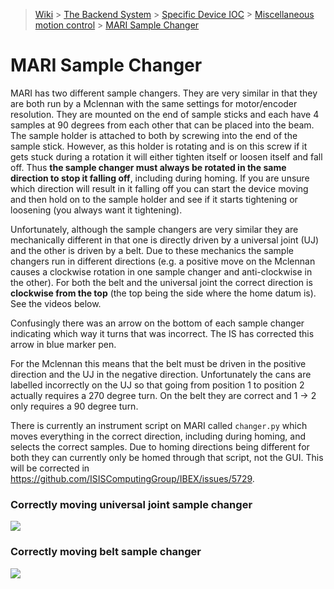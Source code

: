 > [Wiki](Home) > [The Backend System](The-Backend-System) > [Specific Device IOC](Specific-Device-IOC) > [Miscellaneous motion control](Miscellaneous-Motion-Control) > [MARI Sample Changer](MARI-Sample-Changer)

# MARI Sample Changer

MARI has two different sample changers. They are very similar in that they are both run by a Mclennan with the same settings for motor/encoder resolution. They are mounted on the end of sample sticks and each have 4 samples at 90 degrees from each other that can be placed into the beam. The sample holder is attached to both by screwing into the end of the sample stick. However, as this holder is rotating and is on this screw if it gets stuck during a rotation it will either tighten itself or loosen itself and fall off. Thus **the sample changer must always be rotated in the same direction to stop it falling off**, including during homing. If you are unsure which direction will result in it falling off you can start the device moving and then hold on to the sample holder and see if it starts tightening or loosening (you always want it tightening).

Unfortunately, although the sample changers are very similar they are mechanically different in that one is directly driven by a universal joint (UJ) and the other is driven by a belt. Due to these mechanics the sample changers run in different directions (e.g. a positive move on the Mclennan causes a clockwise rotation in one sample changer and anti-clockwise in the other). For both the belt and the universal joint the correct direction is **clockwise from the top** (the top being the side where the home datum is). See the videos below.

Confusingly there was an arrow on the bottom of each sample changer indicating which way it turns that was incorrect. The IS has corrected this arrow in blue marker pen. 
 
For the Mclennan this means that the belt must be driven in the positive direction and the UJ in the negative direction. Unfortunately the cans are labelled incorrectly on the UJ so that going from position 1 to position 2 actually requires a 270 degree turn. On the belt they are correct and 1 -> 2 only requires a 90 degree turn.
 
There is currently an instrument script on MARI called `changer.py` which moves everything in the correct direction, including during homing, and selects the correct samples. Due to homing directions being different for both they can currently only be homed through that script, not the GUI. This will be corrected in https://github.com/ISISComputingGroup/IBEX/issues/5729.

### Correctly moving universal joint sample changer
![](motors/mari_sample_changer_joint.gif)

### Correctly moving belt sample changer
![](motors/mari_sample_changer_belt.gif)

